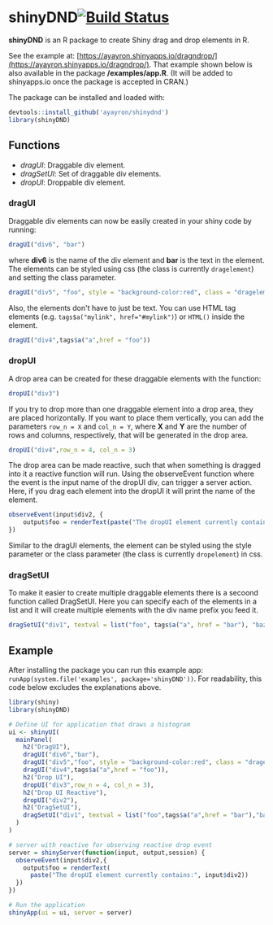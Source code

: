 # shinyDND[![Build Status](https://travis-ci.org/ayayron/shinydnd.svg?branch=master)](https://travis-ci.org/ayayron/shinydnd)
__shinyDND__ is an R package to create Shiny drag and drop elements in R.

See the example at: [https://ayayron.shinyapps.io/dragndrop/](https://ayayron.shinyapps.io/dragndrop/).
That example shown below is also available in the package __/examples/app.R__. (It will be added to shinyapps.io once the package is accepted in CRAN.)

The package can be installed and loaded with:
```r
devtools::install_github('ayayron/shinydnd')
library(shinyDND)
```

## Functions

* _dragUI_: Draggable div element.
* _dragSetUI_: Set of draggable div elements.
* _dropUI_: Droppable div element.

### dragUI
Draggable div elements can now be easily created in your shiny code by running:
```r 
dragUI("div6", "bar")
```
where __div6__ is the name of the div element and __bar__ is the text in the element. The elements can be styled using css (the class is currently ```dragelement```) and setting the class parameter.
```r
dragUI("div5", "foo", style = "background-color:red", class = "dragelement")
```
Also, the elements don't have to just be text. You can use HTML tag elements 
(e.g. `tags$a("mylink", href="#mylink")`) or `HTML()` inside the element.

```r 
dragUI("div4",tags$a("a",href = "foo"))
```

### dropUI
A drop area can be created for these draggable elements with the function:
```r
dropUI("div3")
```
If you try to drop more than one draggable element into a drop area, they are placed horizontally. If you want to place them vertically, you can add the parameters `row_n = X` and `col_n = Y`, where __X__ and __Y__ are the number of rows and columns, respectively, that will be generated in the drop area.
```r
dropUI("div4",row_n = 4, col_n = 3) 
```
The drop area can be made reactive, such that when something is dragged
into it a reactive function will run. Using the observeEvent function
where the event is the input name of the dropUI div, can trigger a server action. 
Here, if you drag each element into the dropUI it will print the name of the element.
```r
observeEvent(input$div2, {
    output$foo = renderText(paste("The dropUI element currently contains:", input$div2))
})
```
Similar to the dragUI elements, the element can be styled using the style parameter or
the class parameter (the class is currently ```dropelement```) in css.

### dragSetUI
To make it easier to create multiple draggable elements there is a secoond function
called DragSetUI. Here you can specify each of the elements in a list and it will create
multiple elements with the div name prefix you feed it.
```r
dragSetUI("div1", textval = list("foo", tags$a("a", href = "bar"), "baz"))
```


## Example
After installing the package you can run this example app: ```runApp(system.file('examples', package='shinyDND'))```. For readability, this code below excludes the explanations above.
```r
library(shiny)
library(shinyDND)

# Define UI for application that draws a histogram
ui <- shinyUI(
  mainPanel(
    h2("DragUI"),
    dragUI("div6","bar"),
    dragUI("div5","foo", style = "background-color:red", class = "dragelement"),
    dragUI("div4",tags$a("a",href = "foo")),
    h2("Drop UI"),
    dropUI("div3",row_n = 4, col_n = 3),
    h2("Drop UI Reactive"),
    dropUI("div2"),
    h2("DragSetUI"),
    dragSetUI("div1", textval = list("foo",tags$a("a",href = "bar"),"baz"))
  )
)

# server with reactive for observing reactive drop event
server = shinyServer(function(input, output,session) {
  observeEvent(input$div2,{
    output$foo = renderText(
      paste("The dropUI element currently contains:", input$div2))
  })
})

# Run the application 
shinyApp(ui = ui, server = server)
```
